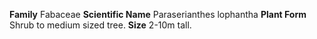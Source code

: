  **Family** Fabaceae **Scientific Name** Paraserianthes lophantha **Plant Form** Shrub to medium sized tree. **Size** 2-10m tall.